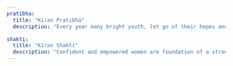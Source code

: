 ```yaml
---
pratibha:
  title: "Kiran Pratibha"
  description: "Every year many bright youth, let go of their hopes and dreams. They are forced by circumstances to battle harsh realities of life at the cost of their future.. “Kiran Pratibha” aims to identify exceptional but underprivileged youth and support them in their endeavours of Education, Sports or Art according to their interest and abilities. The foundation provides active advice and individualized mentoring. in addition to full financial support."

shakti:
  title: "Kiran Shakti"
  description: "Confident and empowered women are foundation of a strong and resilient society. Despite this acknowledgement, our society severely underestimates the vitality of women as a catalyst for change. Through “Kiran Shakti” program women are trained in life skills and vocational training. These courses and workshops are conducted in their native languages."
---
```

